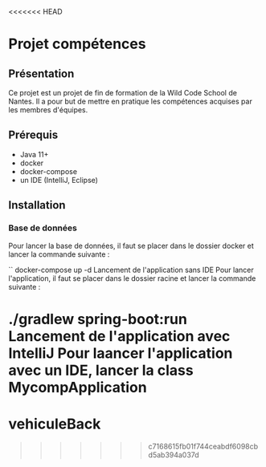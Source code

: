 <<<<<<< HEAD
# Projet compétences
## Présentation
Ce projet est un projet de fin de formation de la Wild Code School de Nantes. Il a pour but de mettre en pratique les compétences acquises par les membres d'équipes.

## Prérequis
- Java 11+
- docker
- docker-compose
- un IDE (IntelliJ, Eclipse)
## Installation
### Base de données
Pour lancer la base de données, il faut se placer dans le dossier docker et lancer la commande suivante :

``
docker-compose up -d
Lancement de l'application sans IDE
Pour lancer l'application, il faut se placer dans le dossier racine et lancer la commande suivante :

./gradlew spring-boot:run
Lancement de l'application avec IntelliJ
Pour laancer l'application avec un IDE, lancer la class MycompApplication
=======
# vehiculeBack
>>>>>>> c7168615fb01f744ceabdf6098cbd5ab394a037d
